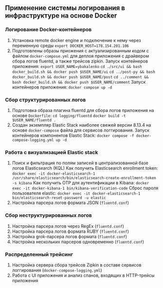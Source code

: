 ## Применение системы логирования в инфраструктуре на основе Docker

### Логирование Docker-контейнеров
1. Установка remote docker engine и подключение к нему через переменную среды
      `export DOCKER_HOST=178.154.201.106`
2. Подготовлены образы приожения с актуализированным кодом с файлом `docker-compose.yml` для деплоя
   приложения с драйвером сбора логов fluentd, а также трейсов zipkin. Запуск контейнеров приложения:
      `export USER_NAME=ybakalenko`
      `cd ./src/ui && bash docker_build.sh && docker push $USER_NAME/ui`
      `cd ../post-py && bash docker_build.sh && docker push $USER_NAME/post`
      `cd ../comment && bash docker_build.sh && docker push $USER_NAME/comment`
   Запуск контейнеров приложения:
      `docker compose up -d`

### Cбор структурированных логов
1. Подготовка образа плагина fluentd для сбора логов приложения на основе `Dockerfile`:
      `cd logging/fluentd`
      `docker build -t $USER_NAME/fluentd .`
2. Создан экземпляр Elastic Stack наиболее свежей версии 8.13.4 на основе `docker-compose` файла для
   сервисов логгирования. Запуск контейнеров компонентов Elastic Stack:
      `docker compose -f docker-compose-logging.yml up -d`

### Работа с визуализацией Elastic stack
1. Поиск и фильтрация по полям записей в централизованной базе логов Elasticsearch (KQL)
   Как получить Elasticsearch enrollment token:
      `docker exec -it docker-elasticsearch-1 /usr/share/elasticsearch/bin/elasticsearch-create-enrollment-token -s kibana`
   Как получить OTP для аутентификации в Kibana:
      `docker exec -it docker-kibana-1 bin/kibana-verification-code`
   Сброс пароля пользователя elastic:
      `docker exec -it docker-elasticsearch-1 bin/elasticsearch-reset-password -u elastic`
2. Настройка парсера логов формата JSON (`fluentd.conf`)

### Сбор неструктурированных логов
1. Настройка парсера логов через RegEx (`fluentd.conf`)
2. Настройка парсера логов формата RUBY (`fluentd.conf`)
3. Настройка grok-парсера логов формата (`fluentd.conf`)
4. Настройка нескольких парсеров одновременно (`fluentd.conf`)

### Распределенный трейсинг
1. Настройка сервера сбора трейсов Zipkin в составе сервисов логгирования (`docker-compose-logging.yml`)
2. Работа с UI приложения и анализ спанов, входящих в HTTP-трейсы приложения
